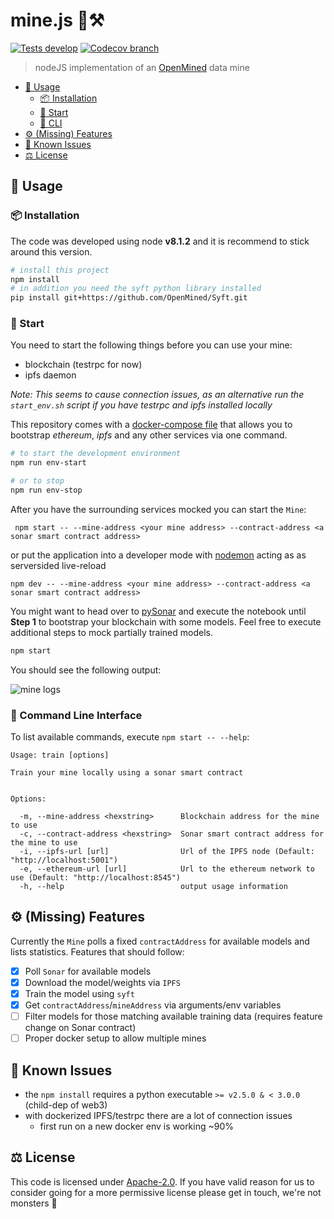 # mine.js 🗻⚒

[![Tests develop](https://img.shields.io/travis/OpenMined/mine.js/develop.svg?style=flat-square)](https://travis-ci.org/OpenMined/mine.js)
[![Codecov branch](https://img.shields.io/codecov/c/github/OpenMined/mine.js/develop.svg?style=flat-square)](https://codecov.io/gh/OpenMined/Mine.js)

> nodeJS implementation of an [OpenMined](http://openmined.org) data mine

<!-- TOC depthFrom:2 -->

- [🏃‍ Usage](#‍-usage)
    - [📦 Installation](#-installation)
    - [🏁 Start](#-start)
    - [🌙 CLI](#-command-line-interface)
- [⚙️ (Missing) Features](#-missing-features)
- [🐞 Known Issues](#-known-issues)
- [⚖️ License](#-license)

<!-- /TOC -->

## 🏃‍ Usage

### 📦 Installation

The code was developed using node **v8.1.2** and it is recommend to stick around this version.

```sh
# install this project
npm install
# in addition you need the syft python library installed
pip install git+https://github.com/OpenMined/Syft.git
```

### 🏁 Start

You need to start the following things before you can use your mine:
* blockchain (testrpc for now)
* ipfs daemon

_Note: This seems to cause connection issues, as an alternative run the `start_env.sh` script if you have testrpc and ipfs installed locally_

This repository comes with a [docker-compose file](setup/docker-compose.yml) that allows you to bootstrap _ethereum_, _ipfs_ and any other services via one command.

```sh
# to start the development environment
npm run env-start

# or to stop
npm run env-stop
```

After you have the surrounding services mocked you can start the `Mine`:
```
 npm start -- --mine-address <your mine address> --contract-address <a sonar smart contract address>
```

or put the application into a developer mode with [nodemon](https://github.com/remy/nodemon) acting as as serversided live-reload
```
npm dev -- --mine-address <your mine address> --contract-address <a sonar smart contract address>

```

You might want to head over to [pySonar](https://github.com/OpenMined/PySonar/blob/master/notebooks/Sonar%20-%20Decentralized%20Model%20Training%20Simulation%20(local%20blockchain).ipynb) and execute the notebook until **Step 1** to bootstrap your blockchain with some models. Feel free to execute additional steps to mock partially trained models.

```sh
npm start
```

You should see the following output:

![mine logs](stdout_progress.png)

### 🌙 Command Line Interface

To list available commands, execute `npm start -- --help`:
```
Usage: train [options]

Train your mine locally using a sonar smart contract


Options:

  -m, --mine-address <hexstring>      Blockchain address for the mine to use
  -c, --contract-address <hexstring>  Sonar smart contract address for the mine to use
  -i, --ipfs-url [url]                Url of the IPFS node (Default: "http://localhost:5001")
  -e, --ethereum-url [url]            Url to the ethereum network to use (Default: "http://localhost:8545")
  -h, --help                          output usage information

```

## ⚙️ (Missing) Features

Currently the `Mine` polls a fixed `contractAddress` for available models and lists statistics.
Features that should follow:

* [x] Poll `Sonar` for available models
* [x] Download the model/weights via `IPFS`
* [x] Train the model using `syft`
* [x] Get `contractAddress`/`mineAddress` via arguments/env variables
* [ ] Filter models for those matching available training data (requires feature change on Sonar contract)
* [ ] Proper docker setup to allow multiple mines

## 🐞 Known Issues

* the `npm install` requires a python executable `>= v2.5.0 & < 3.0.0` (child-dep of web3)
* with dockerized IPFS/testrpc there are a lot of connection issues
    * first run on a new docker env is working ~90%

## ⚖️ License

This code is licensed under [Apache-2.0](LICENSE). If you have valid reason for us to consider going for a more permissive license please get in touch, we're not monsters 👾
